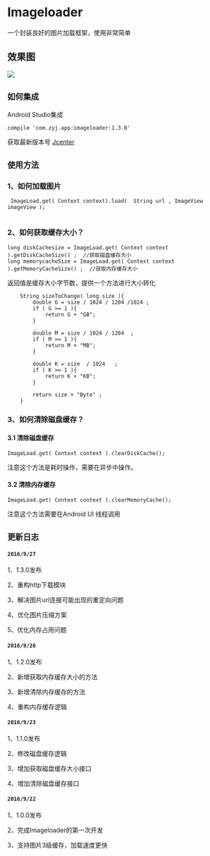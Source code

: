 # Imageloader  
 
一个封装良好的图片加载框架，使用非常简单

## 效果图
![](gif/GIF.gif) 

## `如何集成`
Android Studio集成
```
compile 'com.zyj.app:imageloader:1.3.0'

```
获取最新版本号 [Jcenter](http://jcenter.bintray.com/com/zyj/app/imageloader/)
## `使用方法`

### 1、如何加载图片
```
 ImageLoad.get( Context context).load(  String url , ImageView imageView );
 
```

### 2、如何获取缓存大小？
```
long diskCachesize = ImageLoad.get( Context context ).getDiskCacheSize() ;  //获取磁盘缓存大小
long memorycacheSize = ImageLoad.get( Context context ).getMemoryCacheSize() ;  //获取内存缓存大小

```

返回值是缓存大小字节数，提供一个方法进行大小转化
```
    String sizeToChange( long size ){
        double G = size / 1024 / 1204 /1024 ;
        if ( G >= 1 ){
            return G + "GB";
        }

        double M = size / 1024 / 1204  ;
        if ( M >= 1 ){
            return M + "MB";
        }

        double K = size  / 1024   ;
        if ( K >= 1 ){
            return K + "KB";
        }

        return size + "Byte" ;
    }
```

### 3、如何清除磁盘缓存？

#### 3.1 清除磁盘缓存
```
ImageLoad.get( Context context ).clearDiskCache();
```
注意这个方法是耗时操作，需要在异步中操作。

#### 3.2 清除内存缓存
```
ImageLoad.get( Context context ).clearMemoryCache();
```
注意这个方法需要在Android UI 线程调用

## `更新日志`
#### `2016/9/27`
1、1.3.0发布

2、重构http下载模块

3、解决图片url连接可能出现的重定向问题

4、优化图片压缩方案

5、优化内存占用问题


#### `2016/9/26`

1、1.2.0发布

2、新增获取内存缓存大小的方法

3、新增清除内存缓存的方法

4、重构内存缓存逻辑


#### `2016/9/23`
 
1、1.1.0发布
 
2、修改磁盘缓存逻辑
 
3、增加获取磁盘缓存大小接口
 
4、增加清除磁盘缓存接口 
 

#### `2016/9/22`

1、1.0.0发布
    
2、完成Imageloader的第一次开发
   
3、支持图片3级缓存，加载速度更快

